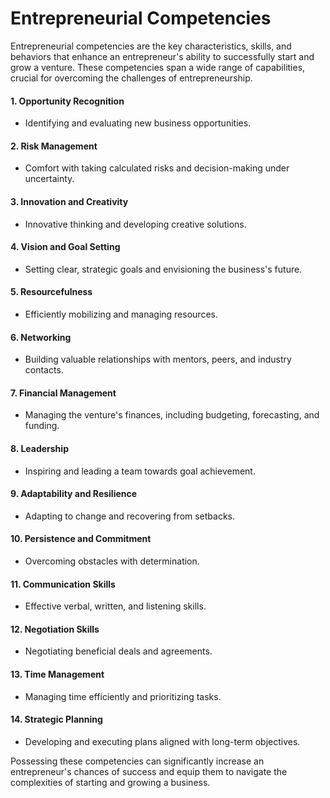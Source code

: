 # Entrepreneurial Competencies

Entrepreneurial competencies are the key characteristics, skills, and behaviors that enhance an entrepreneur's ability to successfully start and grow a venture. These competencies span a wide range of capabilities, crucial for overcoming the challenges of entrepreneurship.

#### 1. **Opportunity Recognition** 
- Identifying and evaluating new business opportunities.

#### 2. **Risk Management**
- Comfort with taking calculated risks and decision-making under uncertainty.

#### 3. **Innovation and Creativity**
- Innovative thinking and developing creative solutions.

#### 4. **Vision and Goal Setting**
- Setting clear, strategic goals and envisioning the business's future.

#### 5. **Resourcefulness**
- Efficiently mobilizing and managing resources.

#### 6. **Networking**
- Building valuable relationships with mentors, peers, and industry contacts.

#### 7. **Financial Management**
- Managing the venture's finances, including budgeting, forecasting, and funding.

#### 8. **Leadership**
- Inspiring and leading a team towards goal achievement.

#### 9. **Adaptability and Resilience**
- Adapting to change and recovering from setbacks.

#### 10. **Persistence and Commitment**
- Overcoming obstacles with determination.

#### 11. **Communication Skills**
- Effective verbal, written, and listening skills.

#### 12. **Negotiation Skills**
- Negotiating beneficial deals and agreements.

#### 13. **Time Management**
- Managing time efficiently and prioritizing tasks.

#### 14. **Strategic Planning**
- Developing and executing plans aligned with long-term objectives.

Possessing these competencies can significantly increase an entrepreneur's chances of success and equip them to navigate the complexities of starting and growing a business.
